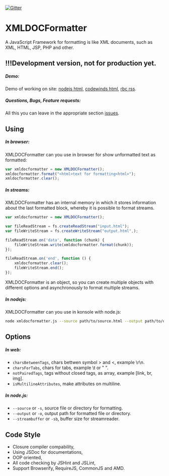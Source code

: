 [![Gitter](https://badges.gitter.im/Join%20Chat.svg)](https://gitter.im/LabEG/XMLDOCFormatter.js?utm_source=badge&utm_medium=badge&utm_campaign=pr-badge)

# XMLDOCFormatter
A JavaScript Framework for formatting is like XML documents, such as XML, HTML, JSP, PHP and other.
## !!!Development version, not for production yet.

##### Demo: 
Demo of working on site:
 [nodejs html](http://labeg.github.io/XMLDOCFormatter.js/?demo=content/examples/nodejs.html), 
 [codewinds html](http://labeg.github.io/XMLDOCFormatter.js/?demo=content/examples/codewinds.html), 
 [rbc rss](http://labeg.github.io/XMLDOCFormatter.js/?demo=content/examples/rbc.news.rss).

##### Questions, Bugs, Feature requests:
All this you can leave in the appropriate section [issues](https://github.com/LabEG/XMLDOCFormatter.js/issues). 

## Using
##### In browser:
XMLDOCFormatter can you use in browser for show unformatted text as formatted:
```javascript
var xmldocformatter = new XMLDOCFormatter();
xmldocformatter.format("<html>text for formatting<html>");
xmldocformatter.clear();
```

##### In streams:
XMLDOCFormatter has an internal memory in which it stores information about the last formatted block, whereby it is possible to format streams.
```javascript
var xmldocformatter = new XMLDOCFormatter();

var fileReadStream = fs.createReadStream("input.html");
var fileWriteStream = fs.createWriteStream("output.html",);

fileReadStream.on('data', function (chunk) {
    fileWriteStream.write(xmldocformatter.format(chunk));
});

fileReadStream.on('end', function () {
    xmldocformatter.clear();
    fileWriteStream.end();
});
```
XMLDOCFormatter is an object, so you can create multiple objects with different options and asynchronously to format multiple streams.

##### In nodejs:
XMLDOCFormatter can you use in konsole with node.js:
```sh
node xmldocformatter.js --source path/to/source.html --output path/to/output.html;
```

## Options
##### In web:
- `charsBetweenTags`, chars bettwen symbol > and <, example \r\n.
- `charsForTabs`, chars for tabs, example \t or "    ".
- `notPairedTags`, tags without closed tags, as array, example [link, br, img].
- `isMultilineAttributes`, make attributes on multiline.

##### In node.js:
- `--source` or `-s`, source file or directory for formatting.
- `--output` or `-o`, output path for formatted file or directory.
- `--streambuffer` or `-sb`, buffer size for streamreader.

## Code Style
- Closure compiler compability,
- Using JSDoc for documentations,
- OOP oriented,
- All code checking by JSHint and JSLint,
- Support Browserify, RequireJS, CommonJS and AMD.
